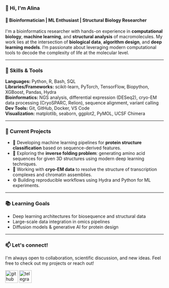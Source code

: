 ### 👋 Hi, I'm Alina

#### 🧬 Bioinformatician | ML Enthusiast | Structural Biology Researcher

I'm a bioinformatics researcher with hands-on experience in **computational biology**, **machine learning**, and **structural analysis** of macromolecules. My work lies at the intersection of **biological data**, **algorithm design**, and **deep learning models**. I’m passionate about leveraging modern computational tools to decode the complexity of life at the molecular level.

---

### 🔧 Skills & Tools

**Languages:** Python, R, Bash, SQL  
**Libraries/Frameworks:** scikit-learn, PyTorch, TensorFlow, Biopython, XGBoost, Pandas, Hydra  
**Bioinformatics:** NGS analysis, differential expression (DESeq2), cryo-EM data processing (CryoSPARC, Relion), sequence alignment, variant calling  
**Dev Tools:** Git, GitHub, Docker, VS Code  
**Visualization:** matplotlib, seaborn, ggplot2, PyMOL, UCSF Chimera  

---

### 🚀 Current Projects

- 🧠 Developing machine learning pipelines for **protein structure classification** based on sequence-derived features.  
- 🔁 Exploring the **inverse folding problem**: generating amino acid sequences for given 3D structures using modern deep learning techniques.  
- 🧬 Working with **cryo-EM data** to resolve the structure of transcription complexes and chromatin assemblies.  
- ⚙️ Building reproducible workflows using Hydra and Python for ML experiments.

---

### 📚 Learning Goals

- Deep learning architectures for biosequence and structural data  
- Large-scale data integration in omics pipelines  
- Diffusion models & generative AI for protein design  

---

### 📫 Let's connect!

I'm always open to collaboration, scientific discussion, and new ideas. Feel free to check out my projects or reach out!


[<img src='https://cdn.jsdelivr.net/npm/simple-icons@3.0.1/icons/github.svg' alt='github' height='40'>](https://github.com/privetttppoka)  [<img src='https://cdn.jsdelivr.net/npm/simple-icons@3.0.1/icons/telegram.svg' alt='telegram' height='40'>](@privetttppoka)  
